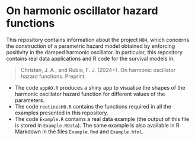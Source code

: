 # On harmonic oscillator hazard functions

This repository contains information about the project `HOH`, which concerns the construction of a parametric hazard model obtained by enforcing positivity in the damped harmonic oscillator. In particular, this repository contains real data applications and R code for the survival models in:

> Christen, J. A., and Rubio, F. J. (2024+). On harmonic oscillator hazard functions. Preprint.

- The code `appHO.R` produces a shiny app to visualise the shapes of the harmonic oscillator hazard function for different values of the parameters.
- The code `routinesHO.R` contains the functions required in all the examples presented in this repository.
- The code `Example.R` contains a real data example (the output of this file is stored in `Example.RData`). The same example is also available in R Markdown in the files `Example.Rmd` and `Example.html`. 

